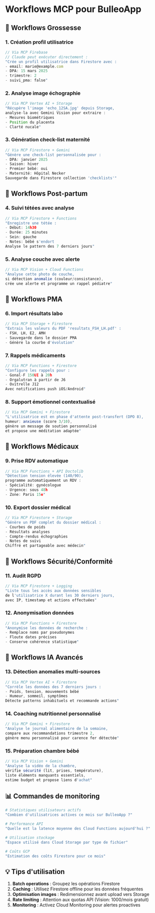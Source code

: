 # Workflows MCP pour BulleoApp

## 🤰 Workflows Grossesse

### 1. Création profil utilisatrice
```javascript
// Via MCP Firebase
// Claude peut exécuter directement :
"Crée un profil utilisatrice dans Firestore avec :
- email: marie@example.com  
- DPA: 15 mars 2025
- trimestre: 2
- suivi_pma: false"
```

### 2. Analyse image échographie
```javascript
// Via MCP Vertex AI + Storage
"Récupère l'image 'echo_12SA.jpg' depuis Storage,
analyse-la avec Gemini Vision pour extraire :
- Mesures biométriques
- Position du placenta
- Clarté nucale"
```

### 3. Génération check-list maternité
```javascript
// Via MCP Firestore + Gemini
"Génère une check-list personnalisée pour :
- DPA: janvier 2025
- Saison: hiver
- Premier bébé: oui
- Maternité: Hôpital Necker
Sauvegarde dans Firestore collection 'checklists'"
```

## 🍼 Workflows Post-partum

### 4. Suivi tétées avec analyse
```javascript
// Via MCP Firestore + Functions
"Enregistre une tétée :
- Début: 14h30
- Durée: 25 minutes
- Sein: gauche
- Notes: bébé s'endort
Analyse le pattern des 7 derniers jours"
```

### 5. Analyse couche avec alerte
```javascript
// Via MCP Vision + Cloud Functions
"Analyse cette photo de couche,
si détection anomalie (couleur/consistance),
crée une alerte et programme un rappel pédiatre"
```

## 🔬 Workflows PMA

### 6. Import résultats labo
```javascript
// Via MCP Storage + Firestore
"Extrais les valeurs du PDF 'resultats_FSH_LH.pdf' :
- FSH, LH, E2, AMH
- Sauvegarde dans le dossier PMA
- Génère la courbe d'évolution"
```

### 7. Rappels médicaments
```javascript
// Via MCP Functions + Firestore
"Configure les rappels pour :
- Gonal-F 150UI à 20h
- Orgalutran à partir de J6
- Ovitrelle J12
Avec notifications push iOS/Android"
```

### 8. Support émotionnel contextualisé
```javascript
// Via MCP Gemini + Firestore
"L'utilisatrice est en phase d'attente post-transfert (DPO 8),
humeur: anxieuse (score 3/10),
génère un message de soutien personnalisé
et propose une méditation adaptée"
```

## 🏥 Workflows Médicaux

### 9. Prise RDV automatique
```javascript
// Via MCP Functions + API Doctolib
"Détection tension élevée (140/90),
programme automatiquement un RDV :
- Spécialité: gynécologue
- Urgence: sous 48h
- Zone: Paris 15e"
```

### 10. Export dossier médical
```javascript
// Via MCP Firestore + Storage
"Génère un PDF complet du dossier médical :
- Courbes de poids
- Résultats analyses
- Compte-rendus échographies
- Notes de suivi
Chiffré et partageable avec médecin"
```

## 🔐 Workflows Sécurité/Conformité

### 11. Audit RGPD
```javascript
// Via MCP Firestore + Logging
"Liste tous les accès aux données sensibles
de l'utilisatrice X durant les 30 derniers jours,
avec IP, timestamp et actions effectuées"
```

### 12. Anonymisation données
```javascript
// Via MCP Functions + Firestore
"Anonymise les données de recherche :
- Remplace noms par pseudonymes
- Floute dates précises
- Conserve cohérence statistique"
```

## 🤖 Workflows IA Avancés

### 13. Détection anomalies multi-sources
```javascript
// Via MCP Vertex AI + Firestore
"Corrèle les données des 7 derniers jours :
- Poids, tension, mouvements bébé
- Humeur, sommeil, symptômes
Détecte patterns inhabituels et recommande actions"
```

### 14. Coaching nutritionnel personnalisé
```javascript
// Via MCP Gemini + Firestore
"Analyse le journal alimentaire de la semaine,
compare aux recommandations trimestre 2,
génère menu personnalisé pour carence fer détectée"
```

### 15. Préparation chambre bébé
```javascript
// Via MCP Vision + Gemini
"Analyse la vidéo de la chambre,
vérifie sécurité (lit, prises, température),
liste éléments manquants essentiels,
estime budget et propose liens d'achat"
```

## 📊 Commandes de monitoring

```bash
# Statistiques utilisateurs actifs
"Combien d'utilisatrices actives ce mois sur BulleoApp ?"

# Performance API
"Quelle est la latence moyenne des Cloud Functions aujourd'hui ?"

# Utilisation stockage
"Espace utilisé dans Cloud Storage par type de fichier"

# Coûts GCP
"Estimation des coûts Firestore pour ce mois"
```

## 💡 Tips d'utilisation

1. **Batch operations** : Groupez les opérations Firestore
2. **Caching** : Utilisez Firestore offline pour les données fréquentes
3. **Optimisation images** : Redimensionnez avant upload vers Storage
4. **Rate limiting** : Attention aux quotas API (Vision: 1000/mois gratuit)
5. **Monitoring** : Activez Cloud Monitoring pour alertes proactives